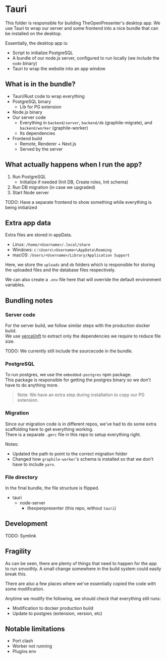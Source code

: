 # Tauri

This folder is responsible for building TheOpenPresenter's desktop app.
We use Tauri to wrap our server and some frontend into a nice bundle that can be installed on the desktop.

Essentially, the desktop app is:
- Script to initialize PostgreSQL
- A bundle of our node.js server, configured to run locally (we include the `node` binary)
- Tauri to wrap the website into an app window

## What is in the bundle?

- Tauri/Rust code to wrap everything
- PostgreSQL binary
  - Lib for PG extension
- Node.js binary
- Our server code
  - Everything in `backend/server`, `backend/db` (graphile-migrate), and `backend/worker` (graphile-worker)
  - Its dependencies
- Frontend build
  - Remote, Renderer + Next.js
  - Served by the server

## What actually happens when I run the app?

1. Run PostgreSQL
   -  Initialize if needed (Init DB, Create roles, Init schema)
2. Run DB migration (in case we upgraded)
3. Start Node server

TODO: Have a separate frontend to show something while everything is being initialized

## Extra app data

Extra files are stored in appData.
- Linux: `/home/<Username>/.local/share`
- Windows: `c:\Users\<Username>\AppData\Roaming`
- macOS: `/Users/<Username>/Library/Application Support`

Here, we store the `uploads` and `db` folders which is responsible for storing the uploaded files and the database files respectively.

We can also create a `.env` file here that will override the default environment variables.

## Bundling notes

### Server code

For the server build, we follow similar steps with the production docker build.  
We use [vercel/nft](https://github.com/vercel/nft) to extract only the dependencies we require to reduce file size.  

TODO: We currently still include the sourcecode in the bundle.

### PostgreSQL

To run postgres, we use the `embedded-postgres` npm package.  
This package is responsible for getting the postgres binary so we don't have to do anything more.

> Note: We have an extra step during installation to copy our PG extension.

### Migration

Since our migration code is in different repos, we've had to do some extra scaffolding here to get everything working.   
There is a separate `.gmrc` file in this repo to setup everything right.

Notes:
- Updated the path to point to the correct migration folder
- Changed how `graphile-worker`'s schema is installed so that we don't have to include `yarn`.

### File directory

In the final bundle, the file structure is flipped.
- tauri
  - node-server
    - theopenpresenter (this repo, without `tauri`)

## Development

TODO: Symlink

## Fragility

As can be seen, there are plenty of things that need to happen for the app to run smoothly. A small change somewhere in the build system could easily break this.

There are also a few places where we've essentially copied the code with some modification.

Anytime we modify the following, we should check that everything still runs:
- Modification to docker production build
- Update to postgres (extension, version, etc)

## Notable limitations

- Port clash
- Worker not running
- Plugins env
